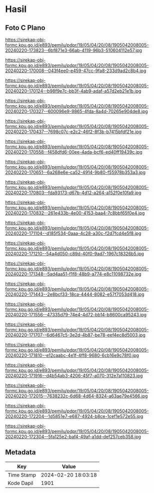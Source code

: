 # Hasil

## Foto C Plano

https://sirekap-obj-formc.kpu.go.id/e893/pemilu/pdpr/19/05/04/20/08/1905042008005-20240220-173823--6bf871e3-66ab-4119-96b3-510604112e57.jpg

https://sirekap-obj-formc.kpu.go.id/e893/pemilu/pdpr/19/05/04/20/08/1905042008005-20240220-170008--043f4ee0-e459-47cc-9fa8-233d9ad2c8b4.jpg

https://sirekap-obj-formc.kpu.go.id/e893/pemilu/pdpr/19/05/04/20/08/1905042008005-20240220-170124--b98f9e7c-bb3f-4ab9-adaf-a57d2eb21e1b.jpg

https://sirekap-obj-formc.kpu.go.id/e893/pemilu/pdpr/19/05/04/20/08/1905042008005-20240220-170327--600096e9-9865-4fda-8a4d-70265e904de8.jpg

https://sirekap-obj-formc.kpu.go.id/e893/pemilu/pdpr/19/05/04/20/08/1905042008005-20240220-170437--7698c07c-e2c2-46f2-8f3b-b7415bfdf21e.jpg

https://sirekap-obj-formc.kpu.go.id/e893/pemilu/pdpr/19/05/04/20/08/1905042008005-20240220-170558--f458dfd6-00ee-4ada-bcf6-ed40ff19439c.jpg

https://sirekap-obj-formc.kpu.go.id/e893/pemilu/pdpr/19/05/04/20/08/1905042008005-20240220-170651--6a268e6e-ca52-4914-9b80-f55978b353a3.jpg

https://sirekap-obj-formc.kpu.go.id/e893/pemilu/pdpr/19/05/04/20/08/1905042008005-20240220-170803--fda93173-d67b-4d12-a264-a152f0e10fa9.jpg

https://sirekap-obj-formc.kpu.go.id/e893/pemilu/pdpr/19/05/04/20/08/1905042008005-20240220-170832--261e433b-4e00-4153-baa4-7c8bbf65f0e4.jpg

https://sirekap-obj-formc.kpu.go.id/e893/pemilu/pdpr/19/05/04/20/08/1905042008005-20240220-171104--d185f534-0aaa-4c28-a30c-f2d7fcd4e5f8.jpg

https://sirekap-obj-formc.kpu.go.id/e893/pemilu/pdpr/19/05/04/20/08/1905042008005-20240220-171210--54a4d050-c89d-40f0-9ad7-1967c18326b5.jpg

https://sirekap-obj-formc.kpu.go.id/e893/pemilu/pdpr/19/05/04/20/08/1905042008005-20240220-171348--5ad4aa51-f1f8-48b9-a774-e8c11098732e.jpg

https://sirekap-obj-formc.kpu.go.id/e893/pemilu/pdpr/19/05/04/20/08/1905042008005-20240220-171443--2e8bcf33-18ca-4444-8082-e57f7053d418.jpg

https://sirekap-obj-formc.kpu.go.id/e893/pemilu/pdpr/19/05/04/20/08/1905042008005-20240220-171556--47335d79-74e4-4d72-bb14-b8600ca95243.jpg

https://sirekap-obj-formc.kpu.go.id/e893/pemilu/pdpr/19/05/04/20/08/1905042008005-20240220-171707--6d6467c5-3e2d-4b87-be78-eef4ec8d5003.jpg

https://sirekap-obj-formc.kpu.go.id/e893/pemilu/pdpr/19/05/04/20/08/1905042008005-20240220-171810--e12caabc-4e1f-4ff8-9680-6cb16e9c78f0.jpg

https://sirekap-obj-formc.kpu.go.id/e893/pemilu/pdpr/19/05/04/20/08/1905042008005-20240220-171916--d4b54ab3-4206-45f7-a070-312e7a110823.jpg

https://sirekap-obj-formc.kpu.go.id/e893/pemilu/pdpr/19/05/04/20/08/1905042008005-20240220-172015--7638232c-6d68-4d64-8324-a63ae79e4566.jpg

https://sirekap-obj-formc.kpu.go.id/e893/pemilu/pdpr/19/05/04/20/08/1905042008005-20240220-172204--1d5851e7-e687-4924-b8ce-1cef1e572e55.jpg

https://sirekap-obj-formc.kpu.go.id/e893/pemilu/pdpr/19/05/04/20/08/1905042008005-20240220-172304--5fa125e2-baf4-49af-a1dd-def257ceb358.jpg


## Metadata

| Key        | Value               |
| ---------- | ------------------- |
| Time Stamp | 2024-02-20 18:03:18 |
| Kode Dapil | 1901                |



